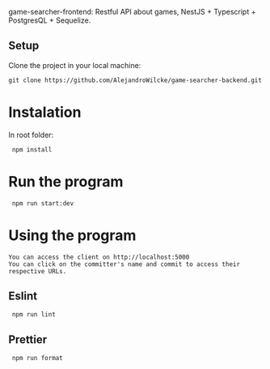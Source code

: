 game-searcher-frontend: Restful API about games, NestJS + Typescript + PostgresQL + Sequelize.

## Setup

Clone the project in your local machine:

```
git clone https://github.com/AlejandroWilcke/game-searcher-backend.git
```

# Instalation

In root folder:
```
 npm install
```

# Run the program
```
 npm run start:dev
```

# Using the program
```
You can access the client on http://localhost:5000
You can click on the committer's name and commit to access their respective URLs.
```

## Eslint
```
 npm run lint
```

## Prettier
```
 npm run format
```